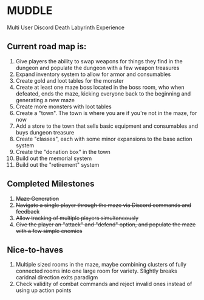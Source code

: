 # MUDDLE
Multi User Discord Death Labyrinth Experience

## Current road map is:

1. Give players the ability to swap weapons for things they find in the dungeon and populate the dungeon with a few weapon treasures
1. Expand inventory system to allow for armor and consumables
1. Create gold and loot tables for the monster
1. Create at least one maze boss located in the boss room, who when defeated, ends the maze, kicking everyone back to the beginning and generating a new maze
1. Create more monsters with loot tables
1. Create a "town". The town is where you are if you're not in the maze, for now
1. Add a store to the town that sells basic equipment and consumables and buys dungeon treasure
1. Create "classes", each with some minor expansions to the base action system 
1. Create the "donation box" in the town
1. Build out the memorial system
1. Build out the "retirement" system

## Completed Milestones

1. ~~Maze Generation~~
1. ~~Navigate a single player through the maze via Discord commands and feedback~~
1. ~~Allow tracking of multiple players simultaneously~~
1. ~~Give the player an "attack" and "defend" option, and populate the maze with a few simple enemies~~

## Nice-to-haves
1. Multiple sized rooms in the maze, maybe combining clusters of fully connected rooms into one large room for variety. Slightly breaks caridnal direction exits paradigm
1. Check validity of combat commands and reject invalid ones instead of using up action points